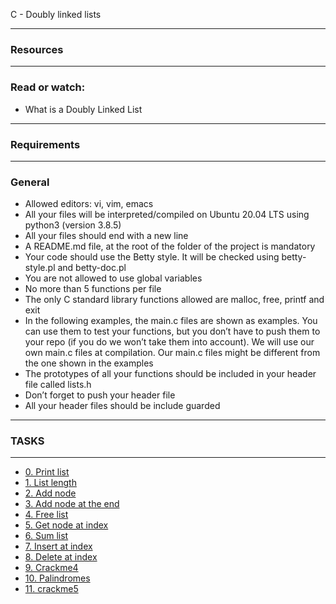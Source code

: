 C - Doubly linked lists

---
### Resources

---
### Read or watch:

- What is a Doubly Linked List

---
### Requirements

---
### General

- Allowed editors: vi, vim, emacs
- All your files will be interpreted/compiled on Ubuntu 20.04 LTS using python3 (version 3.8.5)
- All your files should end with a new line
- A README.md file, at the root of the folder of the project is mandatory
- Your code should use the Betty style. It will be checked using betty-style.pl and betty-doc.pl
- You are not allowed to use global variables
- No more than 5 functions per file
- The only C standard library functions allowed are malloc, free, printf and exit
- In the following examples, the main.c files are shown as examples. You can use them to test your functions, but you don’t have to push them to your repo (if you do we won’t take them into account). We will use our own main.c files at compilation. Our main.c files might be different from the one shown in the examples
- The prototypes of all your functions should be included in your header file called lists.h
- Don’t forget to push your header file
- All your header files should be include guarded

---
### TASKS

----
- [0. Print list](0-print_dlistint.c)
- [1. List length](1-dlistint_len.c)
- [2. Add node](2-add_dnodeint.c)
- [3. Add node at the end](3-add_dnodeint_end.c)
- [4. Free list](4-free_dlistint.c)
- [5. Get node at index](5-get_dnodeint.c)
- [6. Sum list](6-sum_dlistint.c)
- [7. Insert at index](7-insert_dnodeint.c)
- [8. Delete at index](8-delete_dnodeint.c)
- [9. Crackme4](100-password)
- [10. Palindromes](102-result)
- [11. crackme5](103-keygen.c)



